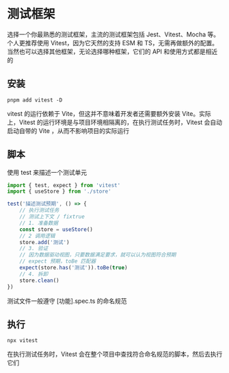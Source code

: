# 测试框架
选择一个你最熟悉的测试框架，主流的测试框架包括 Jest、Vitest、Mocha 等。个人更推荐使用 Vitest，因为它天然的支持 ESM 和 TS，无需再做额外的配置。当然也可以选择其他框架，无论选择哪种框架，它们的 API 和使用方式都是相近的
## 安装

```shell
pnpm add vitest -D
```

vitest 的运行依赖于 Vite，但这并不意味着开发者还需要额外安装 Vite。实际上，Vitest 的运行环境是与项目环境相隔离的，在执行测试任务时，Vitest 会自动启动自带的 Vite ，从而不影响项目的实际运行  

## 脚本
使用 test 来描述一个测试单元

```typescript  
import { test, expect } from 'vitest'
import { useStore } from './store'

test('描述测试预期', () => {
    // 执行测试任务
    // 测试上下文 / fixtrue
    // 1. 准备数据
    const store = useStore()
    // 2 调用逻辑
    store.add('测试')
    // 3. 验证
    // 因为数据驱动视图，只要数据满足要求，就可以认为视图符合预期
    // expect 预期，toBe 匹配器
    expect(store.has('测试')).toBe(true)
    // 4. 拆卸
    store.clean()
})
```

测试文件一般遵守 [功能].spec.ts 的命名规范

## 执行

```shell
npx vitest
```

在执行测试任务时，Vitest 会在整个项目中查找符合命名规范的脚本，然后去执行它们
